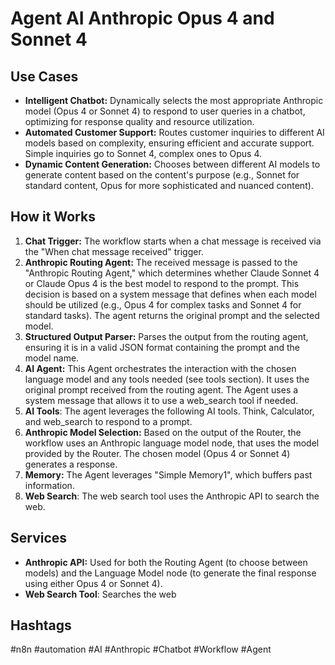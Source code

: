 # Agent AI Anthropic Opus 4 and Sonnet 4

## Use Cases

- **Intelligent Chatbot:** Dynamically selects the most appropriate Anthropic model (Opus 4 or Sonnet 4) to respond to user queries in a chatbot, optimizing for response quality and resource utilization.
- **Automated Customer Support:** Routes customer inquiries to different AI models based on complexity, ensuring efficient and accurate support.  Simple inquiries go to Sonnet 4, complex ones to Opus 4.
- **Dynamic Content Generation:**  Chooses between different AI models to generate content based on the content's purpose (e.g., Sonnet for standard content, Opus for more sophisticated and nuanced content).

## How it Works

1.  **Chat Trigger:** The workflow starts when a chat message is received via the "When chat message received" trigger.
2.  **Anthropic Routing Agent:** The received message is passed to the "Anthropic Routing Agent," which determines whether Claude Sonnet 4 or Claude Opus 4 is the best model to respond to the prompt. This decision is based on a system message that defines when each model should be utilized (e.g., Opus 4 for complex tasks and Sonnet 4 for standard tasks).  The agent returns the original prompt and the selected model.
3.  **Structured Output Parser:** Parses the output from the routing agent, ensuring it is in a valid JSON format containing the prompt and the model name.
4.  **AI Agent:** This Agent orchestrates the interaction with the chosen language model and any tools needed (see tools section). It uses the original prompt received from the routing agent. The Agent uses a system message that allows it to use a web_search tool if needed.
5.  **AI Tools**: The agent leverages the following AI tools. Think, Calculator, and web_search to respond to a prompt.
6.  **Anthropic Model Selection:** Based on the output of the Router, the workflow uses an Anthropic language model node, that uses the model provided by the Router. The chosen model (Opus 4 or Sonnet 4) generates a response.
7.  **Memory:** The Agent leverages "Simple Memory1", which buffers past information.
8.  **Web Search**: The web search tool uses the Anthropic API to search the web.

## Services

*   **Anthropic API:** Used for both the Routing Agent (to choose between models) and the Language Model node (to generate the final response using either Opus 4 or Sonnet 4).
*   **Web Search Tool**: Searches the web

## Hashtags

#n8n #automation #AI #Anthropic #Chatbot #Workflow #Agent
